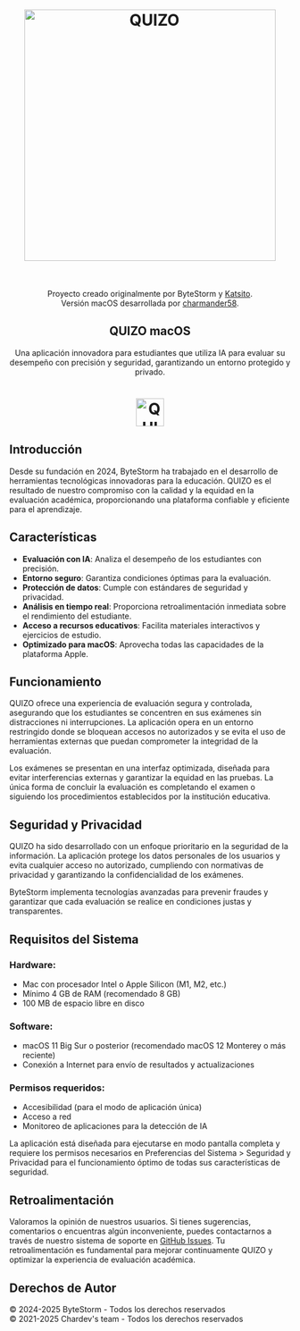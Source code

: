 <h1 align="center"> <img alt="QUIZO" title="QUIZO" src="https://github.com/user-attachments/assets/fdc6ec64-1d98-450f-b6eb-1f1b06fa5346" width="450"> </h1> <br>
<p align="center">
  Proyecto creado originalmente por ByteStorm y <a href="https://github.com/Soy-Katsito">Katsito</a>.<br>
  Versión macOS desarrollada por <a href="https://github.com/charmander58">charmander58</a>.
</p>
<h2 align="center">QUIZO macOS</h2>
<p align="center">
  Una aplicación innovadora para estudiantes que utiliza IA para evaluar su desempeño con precisión y seguridad, garantizando un entorno protegido y privado.
</p>
<h1 align="center"><img alt="QUIZO" title="Swift" src="https://github.com/user-attachments/assets/87d6ff28-43e6-4d40-a2f4-3bab504ef408" width="50"></h1>

## Introducción
Desde su fundación en 2024, ByteStorm ha trabajado en el desarrollo de herramientas tecnológicas innovadoras para la educación. QUIZO es el resultado de nuestro compromiso con la calidad y la equidad en la evaluación académica, proporcionando una plataforma confiable y eficiente para el aprendizaje.

## Características
- **Evaluación con IA**: Analiza el desempeño de los estudiantes con precisión.
- **Entorno seguro**: Garantiza condiciones óptimas para la evaluación.
- **Protección de datos**: Cumple con estándares de seguridad y privacidad.
- **Análisis en tiempo real**: Proporciona retroalimentación inmediata sobre el rendimiento del estudiante.
- **Acceso a recursos educativos**: Facilita materiales interactivos y ejercicios de estudio.
- **Optimizado para macOS**: Aprovecha todas las capacidades de la plataforma Apple.

## Funcionamiento
QUIZO ofrece una experiencia de evaluación segura y controlada, asegurando que los estudiantes se concentren en sus exámenes sin distracciones ni interrupciones. La aplicación opera en un entorno restringido donde se bloquean accesos no autorizados y se evita el uso de herramientas externas que puedan comprometer la integridad de la evaluación. 

Los exámenes se presentan en una interfaz optimizada, diseñada para evitar interferencias externas y garantizar la equidad en las pruebas. La única forma de concluir la evaluación es completando el examen o siguiendo los procedimientos establecidos por la institución educativa.

## Seguridad y Privacidad
QUIZO ha sido desarrollado con un enfoque prioritario en la seguridad de la información. La aplicación protege los datos personales de los usuarios y evita cualquier acceso no autorizado, cumpliendo con normativas de privacidad y garantizando la confidencialidad de los exámenes. 

ByteStorm implementa tecnologías avanzadas para prevenir fraudes y garantizar que cada evaluación se realice en condiciones justas y transparentes.

## Requisitos del Sistema
### Hardware:
- Mac con procesador Intel o Apple Silicon (M1, M2, etc.)
- Mínimo 4 GB de RAM (recomendado 8 GB)
- 100 MB de espacio libre en disco

### Software:
- macOS 11 Big Sur o posterior (recomendado macOS 12 Monterey o más reciente)
- Conexión a Internet para envío de resultados y actualizaciones

### Permisos requeridos:
- Accesibilidad (para el modo de aplicación única)
- Acceso a red
- Monitoreo de aplicaciones para la detección de IA

La aplicación está diseñada para ejecutarse en modo pantalla completa y requiere los permisos necesarios en Preferencias del Sistema > Seguridad y Privacidad para el funcionamiento óptimo de todas sus características de seguridad.

## Retroalimentación
Valoramos la opinión de nuestros usuarios. Si tienes sugerencias, comentarios o encuentras algún inconveniente, puedes contactarnos a través de nuestro sistema de soporte en [GitHub Issues](https://github.com/Soy-Katsito/QUIZO/issues/new). Tu retroalimentación es fundamental para mejorar continuamente QUIZO y optimizar la experiencia de evaluación académica.

## Derechos de Autor
© 2024-2025 ByteStorm - Todos los derechos reservados  
© 2021-2025 Chardev's team - Todos los derechos reservados
